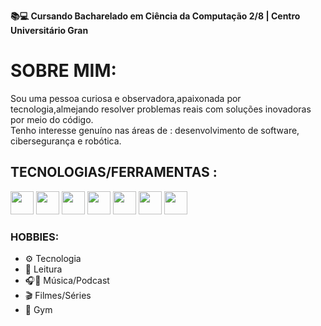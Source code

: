 **📚💻 Cursando Bacharelado em Ciência da Computação 2/8 | Centro Universitário Gran**

# SOBRE MIM:

Sou uma pessoa curiosa e observadora,apaixonada por tecnologia,almejando resolver problemas reais com soluções inovadoras por meio do código.  
Tenho interesse genuíno nas áreas de : desenvolvimento de software, cibersegurança e robótica.


## TECNOLOGIAS/FERRAMENTAS :

<p align="left">
  <img src="https://cdn.jsdelivr.net/gh/devicons/devicon/icons/html5/html5-original.svg" width="37" height="37"/>
  <img src="https://cdn.jsdelivr.net/gh/devicons/devicon/icons/css3/css3-original.svg" width="37" height="37"/>
  <img src="https://cdn.jsdelivr.net/gh/devicons/devicon/icons/javascript/javascript-original.svg" width="37" height="37"/>
  <img src="https://cdn.jsdelivr.net/gh/devicons/devicon/icons/vscode/vscode-original.svg" width="37" height="37"/>
  <img src="https://cdn.jsdelivr.net/gh/devicons/devicon/icons/github/github-original.svg" width="37" height="37"/>
  <img src="https://cdn.jsdelivr.net/gh/devicons/devicon/icons/git/git-original.svg" width="37" height="37"/>
  <img src="https://upload.wikimedia.org/wikipedia/commons/e/e9/Notion-logo.svg" width="37" height="37"/>
</p>

### HOBBIES:

- ⚙️ Tecnologia
- 📖 Leitura
- 🎧🎤 Música/Podcast 
- 🎬 Filmes/Séries 
- 💪 Gym

